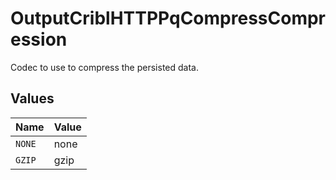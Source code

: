 # OutputCriblHTTPPqCompressCompression

Codec to use to compress the persisted data.


## Values

| Name   | Value  |
| ------ | ------ |
| `NONE` | none   |
| `GZIP` | gzip   |